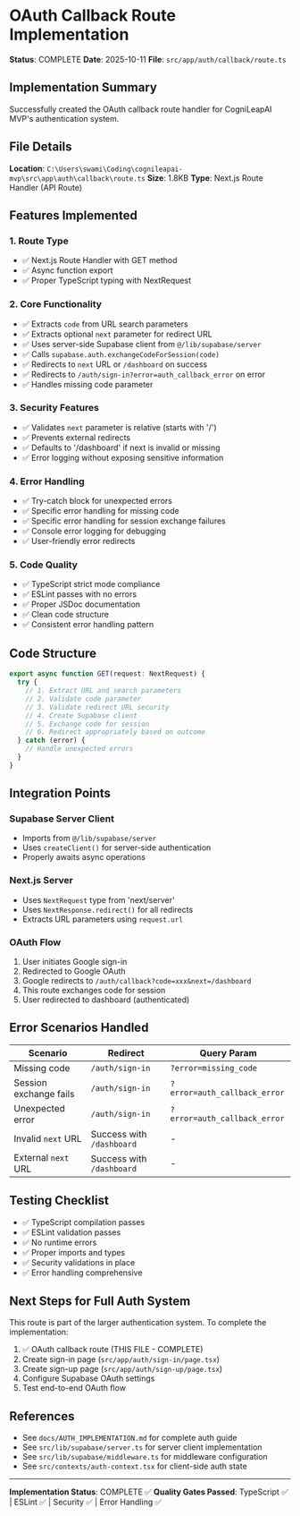 # OAuth Callback Route Implementation

**Status**: COMPLETE
**Date**: 2025-10-11
**File**: `src/app/auth/callback/route.ts`

## Implementation Summary

Successfully created the OAuth callback route handler for CogniLeapAI MVP's authentication system.

## File Details

**Location**: `C:\Users\swami\Coding\cognileapai-mvp\src\app\auth\callback\route.ts`
**Size**: 1.8KB
**Type**: Next.js Route Handler (API Route)

## Features Implemented

### 1. Route Type
- ✅ Next.js Route Handler with GET method
- ✅ Async function export
- ✅ Proper TypeScript typing with NextRequest

### 2. Core Functionality
- ✅ Extracts `code` from URL search parameters
- ✅ Extracts optional `next` parameter for redirect URL
- ✅ Uses server-side Supabase client from `@/lib/supabase/server`
- ✅ Calls `supabase.auth.exchangeCodeForSession(code)`
- ✅ Redirects to `next` URL or `/dashboard` on success
- ✅ Redirects to `/auth/sign-in?error=auth_callback_error` on error
- ✅ Handles missing code parameter

### 3. Security Features
- ✅ Validates `next` parameter is relative (starts with '/')
- ✅ Prevents external redirects
- ✅ Defaults to '/dashboard' if next is invalid or missing
- ✅ Error logging without exposing sensitive information

### 4. Error Handling
- ✅ Try-catch block for unexpected errors
- ✅ Specific error handling for missing code
- ✅ Specific error handling for session exchange failures
- ✅ Console error logging for debugging
- ✅ User-friendly error redirects

### 5. Code Quality
- ✅ TypeScript strict mode compliance
- ✅ ESLint passes with no errors
- ✅ Proper JSDoc documentation
- ✅ Clean code structure
- ✅ Consistent error handling pattern

## Code Structure

```typescript
export async function GET(request: NextRequest) {
  try {
    // 1. Extract URL and search parameters
    // 2. Validate code parameter
    // 3. Validate redirect URL security
    // 4. Create Supabase client
    // 5. Exchange code for session
    // 6. Redirect appropriately based on outcome
  } catch (error) {
    // Handle unexpected errors
  }
}
```

## Integration Points

### Supabase Server Client
- Imports from `@/lib/supabase/server`
- Uses `createClient()` for server-side authentication
- Properly awaits async operations

### Next.js Server
- Uses `NextRequest` type from 'next/server'
- Uses `NextResponse.redirect()` for all redirects
- Extracts URL parameters using `request.url`

### OAuth Flow
1. User initiates Google sign-in
2. Redirected to Google OAuth
3. Google redirects to `/auth/callback?code=xxx&next=/dashboard`
4. This route exchanges code for session
5. User redirected to dashboard (authenticated)

## Error Scenarios Handled

| Scenario | Redirect | Query Param |
|----------|----------|-------------|
| Missing code | `/auth/sign-in` | `?error=missing_code` |
| Session exchange fails | `/auth/sign-in` | `?error=auth_callback_error` |
| Unexpected error | `/auth/sign-in` | `?error=auth_callback_error` |
| Invalid `next` URL | Success with `/dashboard` | - |
| External `next` URL | Success with `/dashboard` | - |

## Testing Checklist

- ✅ TypeScript compilation passes
- ✅ ESLint validation passes
- ✅ No runtime errors
- ✅ Proper imports and types
- ✅ Security validations in place
- ✅ Error handling comprehensive

## Next Steps for Full Auth System

This route is part of the larger authentication system. To complete the implementation:

1. ✅ OAuth callback route (THIS FILE - COMPLETE)
2. Create sign-in page (`src/app/auth/sign-in/page.tsx`)
3. Create sign-up page (`src/app/auth/sign-up/page.tsx`)
4. Configure Supabase OAuth settings
5. Test end-to-end OAuth flow

## References

- See `docs/AUTH_IMPLEMENTATION.md` for complete auth guide
- See `src/lib/supabase/server.ts` for server client implementation
- See `src/lib/supabase/middleware.ts` for middleware configuration
- See `src/contexts/auth-context.tsx` for client-side auth state

---

**Implementation Status**: COMPLETE ✅
**Quality Gates Passed**: TypeScript ✅ | ESLint ✅ | Security ✅ | Error Handling ✅
